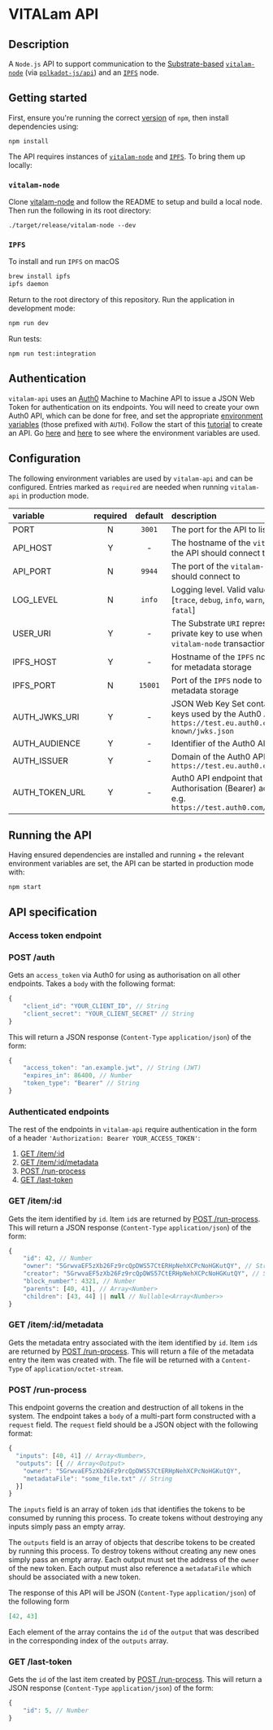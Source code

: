 # VITALam API

## Description

A `Node.js` API to support communication to the [Substrate-based](https://www.substrate.io/) [`vitalam-node`](https://github.com/digicatapult/vitalam-node) (via [`polkadot-js/api`](https://www.npmjs.com/package/@polkadot/api)) and an [`IPFS`](https://ipfs.io/) node.

## Getting started

First, ensure you're running the correct [version](.node-version) of `npm`, then install dependencies using:

```
npm install
```

The API requires instances of [`vitalam-node`](https://github.com/digicatapult/vitalam-node) and [`IPFS`](https://ipfs.io/).
To bring them up locally:

### `vitalam-node`

Clone [vitalam-node](https://github.com/digicatapult/vitalam-node) and follow the README to setup and build a local node. Then run the following in its root directory:

```
./target/release/vitalam-node --dev
```

### `IPFS`

To install and run `IPFS` on macOS

```sh
brew install ipfs
ipfs daemon
```

Return to the root directory of this repository. Run the application in development mode:

```sh
npm run dev
```

Run tests:

```
npm run test:integration
```

## Authentication

`vitalam-api` uses an [Auth0](https://auth0.com/) Machine to Machine API to issue a JSON Web Token for authentication on its endpoints. You will need to create your own Auth0 API, which can be done for free, and set the appropriate [environment variables](#configuration) (those prefixed with `AUTH`). Follow the start of this [tutorial](https://auth0.com/docs/quickstart/backend/nodejs#configure-auth0-apis) to create an API. Go [here](app/routes/auth.js) and [here](app/auth.js) to see where the environment variables are used.

## Configuration

The following environment variables are used by `vitalam-api` and can be configured. Entries marked as `required` are needed when running `vitalam-api` in production mode.

| variable       | required | default | description                                                                                                          |
| :------------- | :------: | :-----: | :------------------------------------------------------------------------------------------------------------------- |
| PORT           |    N     | `3001`  | The port for the API to listen on                                                                                    |
| API_HOST       |    Y     |    -    | The hostname of the `vitalam-node` the API should connect to                                                         |
| API_PORT       |    N     | `9944`  | The port of the `vitalam-node` the API should connect to                                                             |
| LOG_LEVEL      |    N     | `info`  | Logging level. Valid values are [`trace`, `debug`, `info`, `warn`, `error`, `fatal`]                                 |
| USER_URI       |    Y     |    -    | The Substrate `URI` representing the private key to use when making `vitalam-node` transactions                      |
| IPFS_HOST      |    Y     |    -    | Hostname of the `IPFS` node to use for metadata storage                                                              |
| IPFS_PORT      |    N     | `15001` | Port of the `IPFS` node to use for metadata storage                                                                  |
| AUTH_JWKS_URI  |    Y     |    -    | JSON Web Key Set containing public keys used by the Auth0 API e.g. `https://test.eu.auth0.com/.well-known/jwks.json` |
| AUTH_AUDIENCE  |    Y     |    -    | Identifier of the Auth0 API                                                                                          |
| AUTH_ISSUER    |    Y     |    -    | Domain of the Auth0 API e.g. `https://test.eu.auth0.com/`                                                            |
| AUTH_TOKEN_URL |    Y     |    -    | Auth0 API endpoint that issues an Authorisation (Bearer) access token e.g. `https://test.auth0.com/oauth/token`      |

## Running the API

Having ensured dependencies are installed and running + the relevant environment variables are set, the API can be started in production mode with:

```
npm start
```

## API specification

### Access token endpoint

### POST /auth

Gets an `access_token` via Auth0 for using as authorisation on all other endpoints. Takes a `body` with the following format:

```js
{
    "client_id": "YOUR_CLIENT_ID", // String
    "client_secret": "YOUR_CLIENT_SECRET" // String
}
```

This will return a JSON response (`Content-Type` `application/json`) of the form:

```js
{
    "access_token": "an.example.jwt", // String (JWT)
    "expires_in": 86400, // Number
    "token_type": "Bearer" // String
}
```

### Authenticated endpoints

The rest of the endpoints in `vitalam-api` require authentication in the form of a header `'Authorization: Bearer YOUR_ACCESS_TOKEN'`:

1. [GET /item/:id](#get-/item/:id)
2. [GET /item/:id/metadata](#get-/item/:id/metadata)
3. [POST /run-process](#POST-/run-process)
4. [GET /last-token](#get-/last-token)

### GET /item/:id

Gets the item identified by `id`. Item `id`s are returned by [POST /run-process](#post-/run-process). This will return a JSON response (`Content-Type` `application/json`) of the form:

```js
{
    "id": 42, // Number
    "owner": "5GrwvaEF5zXb26Fz9rcQpDWS57CtERHpNehXCPcNoHGKutQY", // String
    "creator": "5GrwvaEF5zXb26Fz9rcQpDWS57CtERHpNehXCPcNoHGKutQY", // String
    "block_number": 4321, // Number
    "parents": [40, 41], // Array<Number>
    "children": [43, 44] || null // Nullable<Array<Number>>
}
```

### GET /item/:id/metadata

Gets the metadata entry associated with the item identified by `id`. Item `id`s are returned by [POST /run-process](#post-/run-process). This will return a file of the metadata entry the item was created with. The file will be returned with a `Content-Type` of `application/octet-stream`.

### POST /run-process

This endpoint governs the creation and destruction of all tokens in the system. The endpoint takes a `body` of a multi-part form constructed with a `request` field. The `request` field should be a JSON object with the following format:

```js
{
  "inputs": [40, 41] // Array<Number>,
  "outputs": [{ // Array<Output>
    "owner": "5GrwvaEF5zXb26Fz9rcQpDWS57CtERHpNehXCPcNoHGKutQY",
    "metadataFile": "some_file.txt" // String
  }]
}
```

The `inputs` field is an array of token `id`s that identifies the tokens to be consumed by running this process. To create tokens without destroying any inputs simply pass an empty array.

The `outputs` field is an array of objects that describe tokens to be created by running this process. To destroy tokens without creating any new ones simply pass an empty array. Each output must set the address of the `owner` of the new token. Each output must also reference a `metadataFile` which should be associated with a new token.

The response of this API will be JSON (`Content-Type` `application/json`) of the following form

```json
[42, 43]
```

Each element of the array contains the `id` of the `output` that was described in the corresponding index of the `outputs` array.

### GET /last-token

Gets the `id` of the last item created by [POST /run-process](#post-/run-process). This will return a JSON response (`Content-Type` `application/json`) of the form:

```js
{
    "id": 5, // Number
}
```
